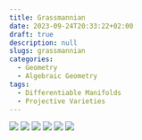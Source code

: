 ```yaml
---
title: Grassmannian
date: 2023-09-24T20:33:22+02:00
draft: true
description: null
slugs: grassmannian
categories:
  - Geometry
  - Algebraic Geometry
tags:
  - Differentiable Manifolds
  - Projective Varieties
---
```


![](/DM1(1).jpg)
![](/DM1(2).jpg)
![](/DM1(3).jpg)
![](/DM1(4).jpg)
![](/DM1(5).jpg)
![](/DM1(6).jpg)